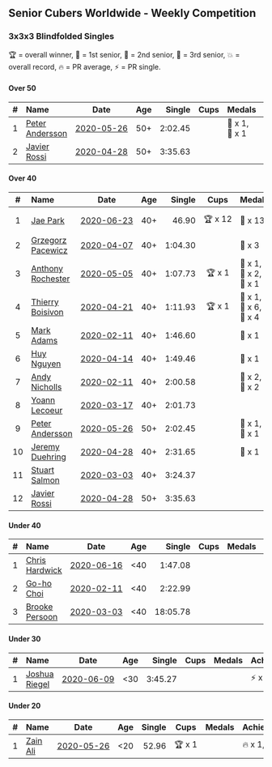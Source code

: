 ## Senior Cubers Worldwide - Weekly Competition
### 3x3x3 Blindfolded Singles

🏆 = overall winner, 🥇 = 1st senior, 🥈 = 2nd senior, 🥉 = 3rd senior, 💥 = overall record, 🔥 = PR average, ⚡ = PR single.

#### Over 50

| # | Name | Date | Age | Single | Cups | Medals | Achievements | Video |
| :--: | :-- | :--: | :--: | --: | :--: | :-- | :-- | :-- |
| 1 | [Peter Andersson](../../persons/peter_andersson/333bf.md) | [<span style="white-space: nowrap">2020-05-26</span>](2020-05-26.md) | 50+ | 2:02.45 |  | <span style="white-space: nowrap">🥈 x 1</span>, <span style="white-space: nowrap">🥉 x 1</span> | <span style="white-space: nowrap">💥 x 4</span>, <span style="white-space: nowrap">⚡ x 4</span> | [Link](https://www.facebook.com/events/1531820936993798/permalink/1533584773484081/) |
| 2 | [Javier Rossi](../../persons/javier_rossi/333bf.md) | [<span style="white-space: nowrap">2020-04-28</span>](2020-04-28.md) | 50+ | 3:35.63 |  |  | <span style="white-space: nowrap">⚡ x 2</span> | [Link](https://www.facebook.com/events/534758690547855/permalink/535205530503171/) |

#### Over 40

| # | Name | Date | Age | Single | Cups | Medals | Achievements | Video |
| :--: | :-- | :--: | :--: | --: | :--: | :-- | :-- | :-- |
| 1 | [Jae Park](../../persons/jae_park/333bf.md) | [<span style="white-space: nowrap">2020-06-23</span>](2020-06-23.md) | 40+ | 46.90 | <span style="white-space: nowrap">🏆 x 12</span> | <span style="white-space: nowrap">🥇 x 13</span> | <span style="white-space: nowrap">💥 x 2</span>, <span style="white-space: nowrap">🔥 x 1</span>, <span style="white-space: nowrap">⚡ x 2</span> | [Link](https://www.facebook.com/events/850175445522887/permalink/852285558645209/) |
| 2 | [Grzegorz Pacewicz](../../persons/grzegorz_pacewicz/333bf.md) | [<span style="white-space: nowrap">2020-04-07</span>](2020-04-07.md) | 40+ | 1:04.30 |  | <span style="white-space: nowrap">🥈 x 3</span> | <span style="white-space: nowrap">⚡ x 2</span> | [Link](https://www.facebook.com/events/258196271885699/permalink/262125944826065/) |
| 3 | [Anthony Rochester](../../persons/anthony_rochester/333bf.md) | [<span style="white-space: nowrap">2020-05-05</span>](2020-05-05.md) | 40+ | 1:07.73 | <span style="white-space: nowrap">🏆 x 1</span> | <span style="white-space: nowrap">🥇 x 1</span>, <span style="white-space: nowrap">🥈 x 2</span>, <span style="white-space: nowrap">🥉 x 1</span> | <span style="white-space: nowrap">⚡ x 2</span> | [Link](https://www.facebook.com/events/2624652641189887/permalink/2625346837787134/) |
| 4 | [Thierry Boisivon](../../persons/thierry_boisivon/333bf.md) | [<span style="white-space: nowrap">2020-04-21</span>](2020-04-21.md) | 40+ | 1:11.93 | <span style="white-space: nowrap">🏆 x 1</span> | <span style="white-space: nowrap">🥇 x 1</span>, <span style="white-space: nowrap">🥈 x 6</span>, <span style="white-space: nowrap">🥉 x 4</span> | <span style="white-space: nowrap">🔥 x 3</span>, <span style="white-space: nowrap">⚡ x 2</span> | [Link](https://www.facebook.com/events/1312095715657208/permalink/1316281738571939/) |
| 5 | [Mark Adams](../../persons/mark_adams/333bf.md) | [<span style="white-space: nowrap">2020-02-11</span>](2020-02-11.md) | 40+ | 1:46.60 |  | <span style="white-space: nowrap">🥉 x 1</span> | <span style="white-space: nowrap">⚡ x 1</span> | [Link](https://www.facebook.com/events/173728187264773/permalink/176409236996668/) |
| 6 | [Huy Nguyen](../../persons/huy_nguyen/333bf.md) | [<span style="white-space: nowrap">2020-04-14</span>](2020-04-14.md) | 40+ | 1:49.46 |  | <span style="white-space: nowrap">🥉 x 1</span> | <span style="white-space: nowrap">🔥 x 2</span>, <span style="white-space: nowrap">⚡ x 3</span> | [Link](https://www.facebook.com/events/232067087873656/permalink/233219761091722/) |
| 7 | [Andy Nicholls](../../persons/andy_nicholls/333bf.md) | [<span style="white-space: nowrap">2020-02-11</span>](2020-02-11.md) | 40+ | 2:00.58 |  | <span style="white-space: nowrap">🥈 x 2</span>, <span style="white-space: nowrap">🥉 x 2</span> | <span style="white-space: nowrap">🔥 x 1</span>, <span style="white-space: nowrap">⚡ x 1</span> | [Link](https://www.facebook.com/events/173728187264773/permalink/174217337215858/) |
| 8 | [Yoann Lecoeur](../../persons/yoann_lecoeur/333bf.md) | [<span style="white-space: nowrap">2020-03-17</span>](2020-03-17.md) | 40+ | 2:01.73 |  |  | <span style="white-space: nowrap">⚡ x 2</span> | [Link](https://www.facebook.com/events/616010612582835/permalink/617576952426201/) |
| 9 | [Peter Andersson](../../persons/peter_andersson/333bf.md) | [<span style="white-space: nowrap">2020-05-26</span>](2020-05-26.md) | 50+ | 2:02.45 |  | <span style="white-space: nowrap">🥈 x 1</span>, <span style="white-space: nowrap">🥉 x 1</span> | <span style="white-space: nowrap">💥 x 4</span>, <span style="white-space: nowrap">⚡ x 4</span> | [Link](https://www.facebook.com/events/1531820936993798/permalink/1533584773484081/) |
| 10 | [Jeremy Duehring](../../persons/jeremy_duehring/333bf.md) | [<span style="white-space: nowrap">2020-04-28</span>](2020-04-28.md) | 40+ | 2:31.65 |  | <span style="white-space: nowrap">🥉 x 1</span> | <span style="white-space: nowrap">⚡ x 3</span> | [Link](https://www.facebook.com/events/534758690547855/permalink/538273463529711/) |
| 11 | [Stuart Salmon](../../persons/stuart_salmon/333bf.md) | [<span style="white-space: nowrap">2020-03-03</span>](2020-03-03.md) | 40+ | 3:24.37 |  |  | <span style="white-space: nowrap">⚡ x 1</span> | [Link](https://www.facebook.com/events/186820176097844/permalink/188740669239128/) |
| 12 | [Javier Rossi](../../persons/javier_rossi/333bf.md) | [<span style="white-space: nowrap">2020-04-28</span>](2020-04-28.md) | 50+ | 3:35.63 |  |  | <span style="white-space: nowrap">⚡ x 2</span> | [Link](https://www.facebook.com/events/534758690547855/permalink/535205530503171/) |

#### Under 40

| # | Name | Date | Age | Single | Cups | Medals | Achievements | Video |
| :--: | :-- | :--: | :--: | --: | :--: | :-- | :-- | :-- |
| 1 | [Chris Hardwick](../../persons/chris_hardwick/333bf.md) | [<span style="white-space: nowrap">2020-06-16</span>](2020-06-16.md) | <40 | 1:47.08 |  |  | <span style="white-space: nowrap">🔥 x 2</span>, <span style="white-space: nowrap">⚡ x 4</span> | [Link](https://www.facebook.com/events/208176410240808/permalink/210547000003749/) |
| 2 | [Go-ho Choi](../../persons/go_ho_choi/333bf.md) | [<span style="white-space: nowrap">2020-02-11</span>](2020-02-11.md) | <40 | 2:22.99 |  |  | <span style="white-space: nowrap">⚡ x 1</span> | |
| 3 | [Brooke Persoon](../../persons/brooke_persoon/333bf.md) | [<span style="white-space: nowrap">2020-03-03</span>](2020-03-03.md) | <40 | 18:05.78 |  |  | <span style="white-space: nowrap">⚡ x 1</span> | [Link](https://www.facebook.com/events/186820176097844/permalink/191609515618910/) |

#### Under 30

| # | Name | Date | Age | Single | Cups | Medals | Achievements | Video |
| :--: | :-- | :--: | :--: | --: | :--: | :-- | :-- | :-- |
| 1 | [Joshua Riegel](../../persons/joshua_riegel/333bf.md) | [<span style="white-space: nowrap">2020-06-09</span>](2020-06-09.md) | <30 | 3:45.27 |  |  | <span style="white-space: nowrap">⚡ x 1</span> | [Link](https://www.facebook.com/events/620460455211235/permalink/624275494829731/) |

#### Under 20

| # | Name | Date | Age | Single | Cups | Medals | Achievements | Video |
| :--: | :-- | :--: | :--: | --: | :--: | :-- | :-- | :-- |
| 1 | [Zain Ali](../../persons/zain_ali/333bf.md) | [<span style="white-space: nowrap">2020-05-26</span>](2020-05-26.md) | <20 | 52.96 | <span style="white-space: nowrap">🏆 x 1</span> |  | <span style="white-space: nowrap">🔥 x 1</span>, <span style="white-space: nowrap">⚡ x 1</span> | [Link](https://www.facebook.com/events/1531820936993798/permalink/1535485533294005/) |


<!-- Global site tag (gtag.js) - Google Analytics -->
<script async src="https://www.googletagmanager.com/gtag/js?id=UA-86348435-3"></script>
<script>window.dataLayer = window.dataLayer || []; function gtag() {dataLayer.push(arguments);} gtag('js', new Date()); gtag('config', 'UA-86348435-3');</script>

